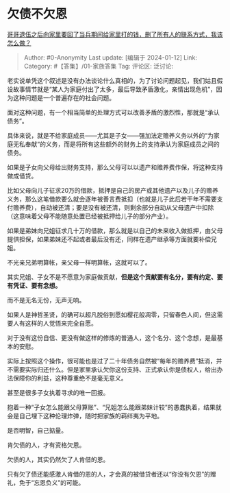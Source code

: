 # 欠债不欠恩
[哥哥退伍之后向家里要回了当兵期间给家里打的钱，删了所有人的联系方式，我该怎么做？](https://www.zhihu.com/question/637670125/answer/3358749773)

> Author: #0-Anonymity
> Last update: [编辑于 2024-01-12]
> Link:
> Category: #【答集】/01-家族答集
> Tag:
> 评论区:
> 泛讨论:

老实说单凭这个叙述是没有办法谈论什么真相的，为了讨论问题起见，我们姑且假设故事情节就是“某人为家庭付出了太多，最后导致矛盾激化，亲情出现危机”，因为这种问题是一个普遍存在的社会问题。

面对这种问题，有一个相当简单的处理方式可以改善矛盾的激烈性，那就是“承认债务”。

具体来说，就是不给家庭成员——尤其是子女——强加法定赡养义务以外的“为家庭无私奉献“的义务，而是将所有这些额外的财务上的支持承认为家庭成员之间的债务。

如果是子女向父母给出财务支持，那么父母可以以遗产和赡养费作保，将这种支持做成借贷。

比如父母向儿子征求20万的借款，抵押是自己的房产或其他遗产以及儿子的赡养义务，那么这笔借款要么就会逐年被善言费抵扣（也就是儿子此后若干年不需要支付赡养费），自动被还清；要是没有被还清，则剩余部分自动从父母遗产中扣除（这意味着父母不能随意处置已经被抵押给儿子的部分产业）。

如果是弟妹向兄姐征求几十万的借款，那么就是以自己的未来收入做抵押，由父母提供担保，如果弟妹还不起或者最后没有还，同样在遗产继承等方面就要补偿兄姐。

不光亲兄弟明算帐，亲父母一样明算帐，这就可以了。

其实兄姐、子女不是不愿意为家庭做贡献，**但是这个贡献要有名分，要有约定、要有凭证、要有念想。**

而不是无名无份，无声无响。

如果人是神哲圣贤，的确可以超凡脱俗到愿如樱花般凋零，只留春色人间，但这需要人有这样的人觉悟来完全自愿。

对于没有这份自信、更没有做这样的修炼的普通人，这个名分、这个念想，是最基本的安慰。

实际上按照这个操作，很可能也是过了二十年债务自然被“每年的赡养费”抵消，并不需要实际归还什么。但是家里承认欠你这份支持、正式承认你是债权人，给出办法保障你的利益，这种尊重绝不是毫无意义。

甚至是很多子女执着寻求的唯一回报。

抱着一种“子女怎么能跟父母算账”、“兄姐怎么能跟弟妹计较”的愚蠢执着，结果就会是自己埋下这种伦理炸弹，随时把家族的羁绊夷为平地。

是否明智，自己掂量。

肯欠债的人，才有资格欠恩。

欠债的人，其实仍然欠了人肯借的恩。

只有欠了债还能感激人肯借的恩的人，才会真的被借贷者还以“你没有欠恩”的赠礼，免于“忘恩负义”的可能。
